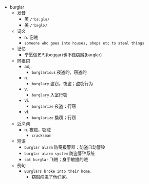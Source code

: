 - burglar
  - 发音
    - 英 `/'bɜːglə/`
    - 美 `/'bɝɡlɚ/`
  - 词义
    - n. 窃贼
    - `someone who goes into houses, shops etc to steal things`
  - 记忆
    - 宁愿做乞丐(beggar)也不做窃贼(burglar)
  - 同根词
    - adj.
      - `burglarious` 夜盗的，窃盗的
    - n.
      - `burglary` 盗窃，夜盗；盗窃行为
    - v.
      - `burglary` 入室行窃
    - vi.
      - `burglarize` 夜盗；行窃
    - vt.
      - `burglarize` 撬窃；行窃
  - 近义词
    - n. 夜贼，窃贼
      - `cracksman`
  - 短语
    - `burglar alarm` 防窃报警器；防盗自动警铃 
    - `burglar alarm system` 防盗警钟系统 
    - `cat burglar` 飞贼；身手敏捷的贼 
  - 例句
    - `Burglars broke into their home.`
      - 窃贼闯进了他们家。

